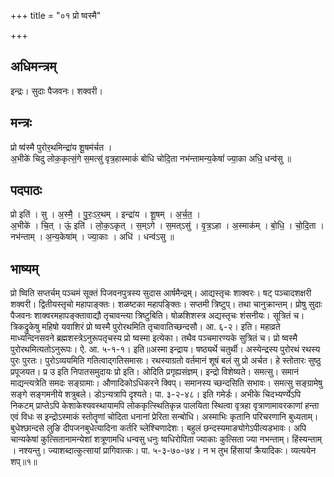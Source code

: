 +++
title = "०१ प्रो ष्वस्मै"

+++
## अधिमन्त्रम्
इन्द्रः। सुदाः पैजवनः। शक्वरी।

## मन्त्रः
प्रो ष्व॑स्मै पुरोर॒थमिन्द्रा॑य शू॒षम॑र्चत ।  
अ॒भीके॑ चिदु लोक॒कृत्सं॒गे स॒मत्सु॑ वृत्र॒हास्माकं॑ बोधि चोदि॒ता नभ॑न्तामन्य॒केषां॑ ज्या॒का अधि॒ धन्व॑सु ॥

## पदपाठः
प्रो इति॑ । सु । अ॒स्मै॒ । पु॒रः॒ऽर॒थम् । इन्द्रा॑य । शू॒षम् । अ॒र्च॒त॒ ।  
अ॒भीके॑ । चि॒त् । ऊं॒ इति॑ । लो॒क॒ऽकृत् । स॒म्ऽगे । स॒मत्ऽसु॑ । वृ॒त्र॒ऽहा । अ॒स्माक॑म् । बो॒धि॒ । चो॒दि॒ता । नभ॑न्ताम् । अ॒न्य॒केषा॑म् । ज्या॒काः । अधि॑ । धन्व॑ऽसु ॥

## भाष्यम्
प्रो ष्विति सप्तर्चम् पञ्चमं सूक्तं पिजवनपुत्रस्य सुदास आर्षमैन्द्रम्। आद्यस्तृचः शाक्वरः। षट् पञ्चादशक्षरी शक्वरी। द्वितीयस्तृचो महापाङ्क्तः। शळष्टका महापङ्क्तिः। सप्तमी त्रिष्टुप्। तथा चानुक्रान्तम्। प्रोषु सुदाः पैजवनः शाक्वरमहापङ्क्तावाद्यौ तृचावन्त्या त्रिष्टुबिति। षोळशिशस्त्र अद्यस्तृचः शंसनीयः। सूत्रितं च। त्रिकद्रुकेषु महिषो यवाशिरं प्रो ष्वस्मै पुरोरथमिति तृचावातिच्छन्दसौ। आ. ६-२। इति। महाव्रते माध्यन्दिनसवने ब्रह्मशस्त्रेऽनुरूपतृचस्य प्रो ष्वस्मा इत्येका। तथैव पञ्चमारण्यके सुत्रितं च। प्रो ष्वस्मै पुरोरथमित्यतोऽनुरूपः। ऐ. आ. ५-१-१। इति॥अस्मा इन्द्राय। षष्ठ्यर्थे चतुर्थी। अस्येन्द्रस्य पुरोरथं रथस्य पुरः पुरतः। पुरोऽव्ययमिति गतित्वाद्गतिसमासः। रथस्याग्रतो वर्तमानं शूषं बलं सु प्रो अर्चत। हे स्तोतारः सुष्ठु प्रपूजयत। प्र उ इति निपातसमुदायः प्रो इति। ओदिति प्रगृह्यसंज्ञम्। इन्द्रो विशेष्यते। समत्सु। समानं माद्यन्त्यत्रेति समदः सङ्ग्रामाः। औणादिकोऽधिकरने क्विप्। समानस्य च्छन्दसिति सभावः। समत्सु सङ्ग्रामेषु सङ्गे सङ्गमनीये शत्रुबले। डोऽन्यत्रापि दृश्यते। पा. ३-२-४८। इति गमेर्डः। अभीके चिदभ्यर्ण्येऽपि निकटम् प्राप्तेऽपि केशाकेश्यवस्थायामपि लोककृत्स्थितिकृन्न पालयिता स्थित्वा वृत्रहा वृत्राणामावरकाणां हन्ता एवं विधः स इन्द्रोऽस्माकं स्तोतॄणां चोदिता धनानां प्रेरिता सन्बोधि। अस्माभिः कृतानि परिचरणानि बुध्यताम्। बुधेश्छान्दसे लुङि दीपजनबुधेत्यादिना कर्तरि च्लेश्चिणादेशः। बहुलं छन्दस्यमाङ्योगेऽपीत्यडभावः। अपि चान्यकेषां कुत्सितानामन्येशां शत्रूणामधि धन्वसु धनुः ष्वधिरोपिता ज्याकाः कुत्सिता ज्या नभन्ताम्। हिंस्यन्ताम् । नश्यन्तु। ज्याशब्दात्कुत्सायां प्रागिवात्कः। पा. ५-३-७०-७४। न भ तुभ हिंसायां क्रैयादिकः। व्यत्ययेन शप्॥१॥